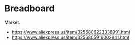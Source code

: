 # Breadboard
Market.
- https://www.aliexpress.us/item/3256806223338991.html
- https://www.aliexpress.us/item/3256805916002941.html
